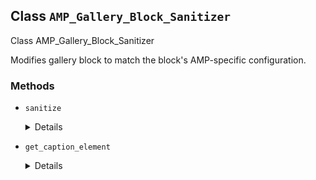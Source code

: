 ## Class `AMP_Gallery_Block_Sanitizer`

Class AMP_Gallery_Block_Sanitizer

Modifies gallery block to match the block&#039;s AMP-specific configuration.

### Methods
* `sanitize`

	<details>

	```php
	public sanitize()
	```

	Sanitize the gallery block contained by &lt;ul&gt; element where necessary.


	</details>
* `get_caption_element`

	<details>

	```php
	protected get_caption_element( \DOMElement $img_element )
	```

	Get the caption element for the specified image element.


	</details>
